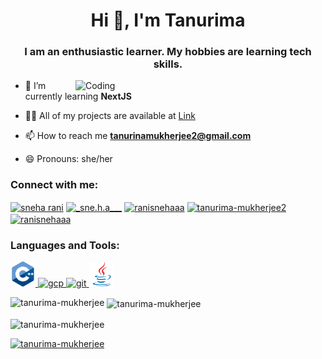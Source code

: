 <h1 align="center">Hi 👋, I'm Tanurima</h1>
<h3 align="center">I am an enthusiastic learner. My hobbies are learning tech skills.</h3>


<img align="right" alt="Coding" width="400" src="https://cdn.dribbble.com/users/2646423/screenshots/5507196/computer.gif">

- 🌱 I’m currently learning **NextJS**

- 👨‍💻 All of my projects are available at [Link](https://github.com/tanurima-mukherjee)

- 📫 How to reach me **tanurinamukherjee2@gmail.com**

- 😄 Pronouns: she/her

<h3 align="left">Connect with me:</h3>
<p align="left">

<a href="https://linkedin.com/in/sneha rani" target="blank"><img align="center" src="https://raw.githubusercontent.com/rahuldkjain/github-profile-readme-generator/master/src/images/icons/Social/linked-in-alt.svg" alt="sneha rani" height="30" width="40" /></a>
<a href="https://instagram.com/_sne.h.a___" target="blank"><img align="center" src="https://raw.githubusercontent.com/rahuldkjain/github-profile-readme-generator/master/src/images/icons/Social/instagram.svg" alt="_sne.h.a___" height="30" width="40" /></a>
<a href="https://www.hackerrank.com/ranisnehaaa" target="blank"><img align="center" src="https://raw.githubusercontent.com/rahuldkjain/github-profile-readme-generator/master/src/images/icons/Social/hackerrank.svg" alt="ranisnehaaa" height="30" width="40" /></a>
<a href="https://www.leetcode.com/tanurima-mukherjee2" target="blank"><img align="center" src="https://raw.githubusercontent.com/rahuldkjain/github-profile-readme-generator/master/src/images/icons/Social/leet-code.svg" alt="tanurima-mukherjee2" height="30" width="40" /></a>
<a href="https://auth.geeksforgeeks.org/user/ranisnehaaa" target="blank"><img align="center" src="https://raw.githubusercontent.com/rahuldkjain/github-profile-readme-generator/master/src/images/icons/Social/geeks-for-geeks.svg" alt="ranisnehaaa" height="30" width="40" /></a>
</p>

<h3 align="left">Languages and Tools:</h3>
<p align="left"> <a href="https://www.w3schools.com/cpp/" target="_blank" rel="noreferrer"> <img src="https://raw.githubusercontent.com/devicons/devicon/master/icons/cplusplus/cplusplus-original.svg" alt="cplusplus" width="40" height="40"/> </a> <a href="https://cloud.google.com" target="_blank" rel="noreferrer"> <img src="https://www.vectorlogo.zone/logos/google_cloud/google_cloud-icon.svg" alt="gcp" width="40" height="40"/> </a> <a href="https://git-scm.com/" target="_blank" rel="noreferrer"> <img src="https://www.vectorlogo.zone/logos/git-scm/git-scm-icon.svg" alt="git" width="40" height="40"/> </a> <a href="https://www.java.com" target="_blank" rel="noreferrer"> <img src="https://raw.githubusercontent.com/devicons/devicon/master/icons/java/java-original.svg" alt="java" width="40" height="40"/> </a> </p>

<p><img align="left" src="https://github-readme-stats.vercel.app/api/top-langs?username=tanurima-mukherjee&show_icons=true&locale=en&layout=compact" alt="tanurima-mukherjee" /></p>

<p>&nbsp;<img align="center" src="https://github-readme-stats.vercel.app/api?username=tanurima-mukherjee&show_icons=true&locale=en" alt="tanurima-mukherjee" /></p>


<p><img align="center" src="https://github-readme-streak-stats.herokuapp.com/?user=tanurima-mukherjee&" alt="tanurima-mukherjee" /></p>

<p align="left"> <a href="https://github.com/ryo-ma/github-profile-trophy"><img src="https://github-profile-trophy.vercel.app/?username=tanurima-mukherjee" alt="tanurima-mukherjee" /></a> </p>

